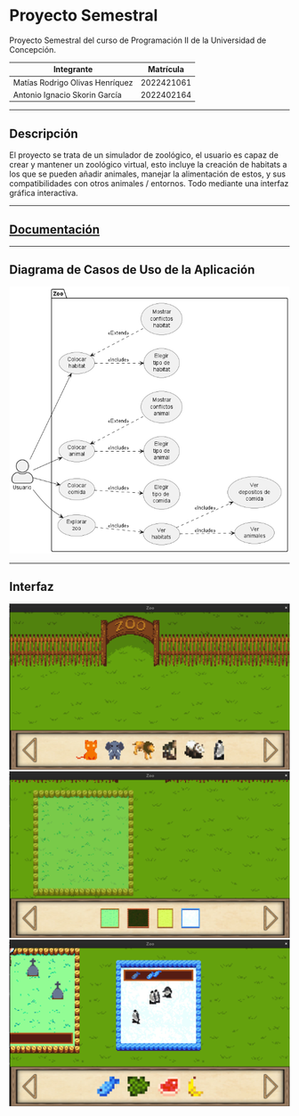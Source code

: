 # Proyecto Semestral
Proyecto Semestral del curso de Programación II de la Universidad de Concepción.

| Integrante                      | Matrícula  |
|---------------------------------|------------|
| Matías Rodrigo Olivas Henríquez | 2022421061 |
| Antonio Ignacio Skorin García   | 2022402164 |

------------------------------------------------

## Descripción
El proyecto se trata de un simulador de zoológico, el usuario es capaz de crear y mantener un zoológico
virtual, esto incluye la creación de habitats a los que se pueden añadir animales, manejar la alimentación
de estos, y sus compatibilidades con otros animales / entornos. Todo mediante una interfaz gráfica interactiva.

------------------------------------------------

## <a href = "https://askorin.github.io/Proyecto-Semestral/">Documentación</a>

------------------------------------------------

## Diagrama de Casos de Uso de la Aplicación
![Casos de uso de la aplicación](/UML_Use_Case.png?raw=true?)

------------------------------------------------
## Interfaz
![Casos de uso de la aplicación](/interfaz1.png?raw=true?)
![Casos de uso de la aplicación](/interfaz2.png?raw=true?)
![Casos de uso de la aplicación](/interfaz3.png?raw=true?)

